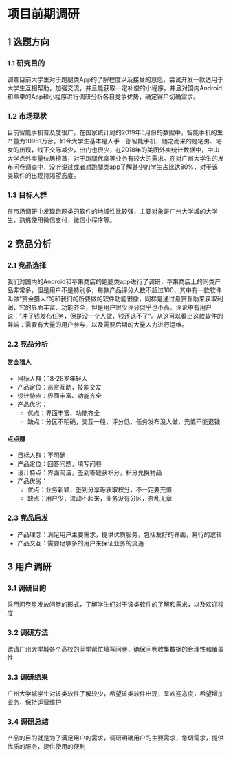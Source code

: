 # 项目前期调研

## 1 选题方向

### 1.1 研究目的

调查目前大学生对于跑腿类App的了解程度以及接受的意愿，尝试开发一款适用于大学生互相帮助，加强交流，并且能获取一定补偿的小程序，并且对国内Android和苹果的App和小程序进行调研分析各自竞争优势，确定客户切确需求。

### 1.2 市场现状

目前智能手机普及度很广，在国家统计局的2019年5月份的数据中，智能手机的生产量为10961万台。如今大学生基本是人手一部智能手机，随之而来的是宅男、宅女的出现，线下交际减少，出门也很少，在2018年的美团外卖统计数据中，中山大学点外卖量位居榜首，对于跑腿代拿等业务有较大的需求。在对广州大学生的发布问卷调查中，没听说过或者对跑腿类app了解甚少的学生占比达80%，对于该类软件的出现持渴望态度。

### 1.3 目标人群

在市场调研中发现跑题类的软件的地域性比较强，主要对象是广州大学城的大学生，熟练使用微信支付，微信小程序等。



## 2 竞品分析

### 2.1 竞品选择 

我们对国内的Android和苹果商店的跑腿类app进行了调研，苹果商店上的同类产品非常多，但是用户不是特别多，每款产品评分人数不超过100，其中有一款软件叫做“赏金猎人“的和我们的所要做的软件功能很像，同样是通过悬赏互助来获取利润，它的界面丰富、功能齐全，但是用户很少评分似乎也不高。评论中有用户说：”冲了钱发布任务，但是没一个人做，钱还退不了“。从这可以看出这款软件的弊端：需要有大量的用户参与，以及需要后期的大量人力进行运维。

### 2.2 竞品分析

####  赏金猎人

- 目标人群：18-28岁年轻人
- 产品定位：悬赏互助，技能交友
- 设计特点：界面丰富、功能齐全
- 产品优劣：
  - 优点：界面丰富、功能齐全
  - 缺点：分区不明确，交互一般，评分低，任务发布没人做，充值不能退钱

####  点点赚

- 目标人群：不明确
- 产品定位：回答问题，填写问卷
- 设计特点：界面简洁，签到答题获积分，积分兑换物品
- 产品优劣：
  - 优点：业务新颖，签到分享等获取积分，不一定要充值
  - 缺点：用户少，流动不起来，业务没有分区，杂乱无章

### 2.3 竞品启发

- 产品理念：满足用户主要需求，提供优质服务，包括友好的界面，易行的逻辑
- 产品交互：需要足够多的用户来保证业务的流通



## 3 用户调研

### 3.1 调研目的

采用问卷星发放问卷的形式，了解学生们对于该类软件的了解和需求，以及欢迎程度

### 3.2 调研方法

邀请广州大学城各个高校的同学帮忙填写问卷，确保问卷收集数据的合理性和覆盖性

### 3.3 调研结果

广州大学城学生对该类软件了解较少，希望该类软件出现，呈欢迎态度，希望增加业务，保持运营维护

### 3.4 调研总结

产品的目的就是为了满足用户的需求，调研明确用户的主要需求，急切需求，提供优质的服务，提供使用的便利